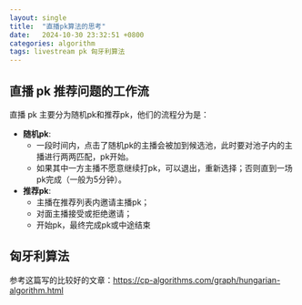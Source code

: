 ```yaml
---
layout: single
title:  "直播pk算法的思考"
date:   2024-10-30 23:32:51 +0800
categories: algorithm
tags: livestream pk 匈牙利算法
---
```


## 直播 pk 推荐问题的工作流
直播 pk 主要分为随机pk和推荐pk，他们的流程分为是：
- **随机pk**:
  - 一段时间内，点击了随机pk的主播会被加到候选池，此时要对池子内的主播进行两两匹配，pk开始。
  - 如果其中一方主播不愿意继续打pk，可以退出，重新选择；否则直到一场pk完成（一般为5分钟）。
- **推荐pk**:
  - 主播在推荐列表内邀请主播pk；
  - 对面主播接受或拒绝邀请；
  - 开始pk，最终完成pk或中途结束
 
## 匈牙利算法
参考这篇写的比较好的文章：https://cp-algorithms.com/graph/hungarian-algorithm.html
